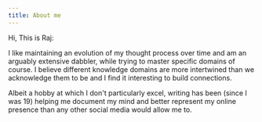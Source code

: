 ```yaml
---
title: About me
---
```

Hi, This is Raj:  

I like maintaining an evolution of my thought process over time and am
an arguably extensive dabbler, while trying to master
specific domains of course. I believe different knowledge domains are
more intertwined than we acknowledge them to be and I find it
interesting to build connections.  

Albeit a hobby at which I don't particularly excel, writing has been (since I was 19) helping me document my mind and better represent my online presence than
any other social media would allow me to.  
